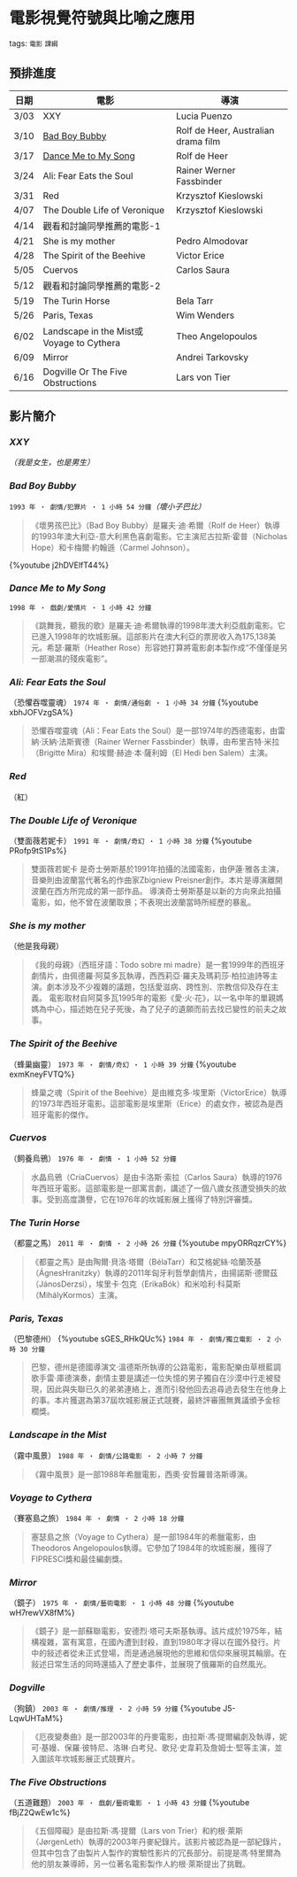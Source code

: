 # 電影視覺符號與比喻之應用
tags: ```電影``` ```課綱```

## 預排進度


| 日期 | 電影 | 導演 | 
| -------- | -------- | -------- |
| 3/03| XXY| Lucia Puenzo |
| 3/10| [Bad Boy Bubby](https://hackmd.io/beWB5e1nTSGvgHMb7OydGg?view#Bad-Boy-Bubby) | Rolf de Heer, Australian drama film |
| 3/17| [Dance Me to My Song](https://hackmd.io/beWB5e1nTSGvgHMb7OydGg?view#Dance-Me-to-My-Song)|Rolf de Heer|
| 3/24| Ali: Fear Eats the Soul|Rainer Werner Fassbinder|
| 3/31|Red|Krzysztof Kieslowski|
| 4/07|The Double Life of Veronique|Krzysztof Kieslowski|
| 4/14|觀看和討論同學推薦的電影-1||
| 4/21|She is my mother|Pedro Almodovar|
| 4/28|The Spirit of the Beehive|Victor Erice|
| 5/05|Cuervos|Carlos Saura|
| 5/12|觀看和討論同學推薦的電影-2||
| 5/19|The Turin Horse|Bela Tarr|
| 5/26|Paris, Texas|Wim Wenders　|
| 6/02|Landscape in the Mist或Voyage to Cythera|Theo Angelopoulos|
| 6/09|Mirror|Andrei Tarkovsky|
| 6/16|Dogville Or The Five Obstructions|Lars von Tier|

## 影片簡介
### *XXY* 

*（我是女生，也是男生）*

### *Bad Boy Bubby*

```1993 年 ‧ 劇情/犯罪片 ‧ 1 小時 54 分鐘```*（壞小子巴比）*

> 《壞男孩巴比》（Bad Boy Bubby）是羅夫·迪·希爾（Rolf de Heer）執導的1993年澳大利亞-意大利黑色喜劇電影。它主演尼古拉斯·霍普（Nicholas Hope）和卡梅爾·約翰遜（Carmel Johnson）。

{%youtube j2hDVElfT44%}

### *Dance Me to My Song*
```1998 年 ‧ 戲劇/愛情片 ‧ 1 小時 42 分鐘```

> 《跳舞我，聽我的歌》是羅夫·迪·希爾執導的1998年澳大利亞戲劇電影。它已進入1998年的坎城影展。這部影片在澳大利亞的票房收入為175,138美元。希瑟·羅斯（Heather Rose）形容她打算將電影劇本製作成“不僅僅是另一部潮濕的殘疾電影”。


### *Ali: Fear Eats the Soul*
（恐懼吞噬靈魂）
```1974 年 ‧ 劇情/通俗劇 ‧ 1 小時 34 分鐘```
{%youtube xbhJOFVzgSA%}

> 恐懼吞噬靈魂（Ali：Fear Eats the Soul）是一部1974年的西德電影，由雷納·沃納·法斯賓德（Rainer Werner Fassbinder）執導，由布里吉特·米拉（Brigitte Mira）和埃爾·赫迪·本·薩利姆（El Hedi ben Salem）主演。

### *Red* 
（紅）

### *The Double Life of Veronique*
（雙面薇若妮卡）
```1991 年 ‧ 劇情/奇幻 ‧ 1 小時 38 分鐘```
{%youtube PRofp9tS1Ps%}

> 雙面薇若妮卡 是奇士勞斯基於1991年拍攝的法國電影，由伊蓮·雅各主演，音樂則由波蘭當代著名的作曲家Zbigniew Preisner創作。本片是導演離開波蘭在西方所完成的第一部作品。 導演奇士勞斯基是以新的方向來此拍攝電影，如，他不曾在波蘭取景；不表現出波蘭當時所經歷的暴亂。


### *She is my mother*
（他是我母親）

> 《我的母親》（西班牙語：Todo sobre mi madre）是一套1999年的西班牙劇情片，由佩德羅·阿莫多瓦執導，西西莉亞·羅夫及瑪莉莎·柏拉迪詩等主演。劇本涉及不少複雜的議題，包括愛滋病、跨性別、宗教信仰及存在主義。
> 電影取材自阿莫多瓦1995年的電影《愛·火·花》，以一名中年的單親媽媽為中心，描述她在兒子死後，為了兒子的遺願而前去找已變性的前夫之故事。

### *The Spirit of the Beehive*
（蜂巢幽靈）
```1973 年 ‧ 劇情/奇幻 ‧ 1 小時 39 分鐘```
{%youtube exmKneyFVTQ%}

> 蜂巢之魂（Spirit of the Beehive）是由維克多·埃里斯（VíctorErice）執導的1973年西班牙電影。這部電影是埃里斯（Erice）的處女作，被認為是西班牙電影的傑作。


### *Cuervos*
（飼養烏鴉）
```1976 年 ‧ 劇情 ‧ 1 小時 52 分鐘```
> 水晶烏鴉（CríaCuervos）是由卡洛斯·索拉（Carlos Saura）執導的1976年西班牙電影。這部電影是一部寓言劇，講述了一個八歲女孩遭受損失的故事。受到高度讚譽，它在1976年的坎城影展上獲得了特別評審獎。

### *The Turin Horse*
（都靈之馬）
```2011 年 ‧ 劇情 ‧ 2 小時 26 分鐘```
{%youtube mpyORRqzrCY%}
>《都靈之馬》是由陶爾·貝洛·塔爾（BélaTarr）和艾格妮絲·哈蘭茨基（ÁgnesHranitzky）執導的2011年匈牙利哲學劇情片，由揚諾斯·德爾茲（JánosDerzsi），埃里卡·包克（ErikaBók）和米哈利·科莫斯（MihályKormos）主演。

### *Paris, Texas*
（巴黎德州）
{%youtube sGES_RHkQUc%}
```1984 年 ‧ 劇情/獨立電影 ‧ 2 小時 30 分鐘```
> 巴黎，德州是德國導演文·溫德斯所執導的公路電影，電影配樂由草根藍調歌手雷·庫德演奏，劇情主要是講述一位失憶的男子獨自在沙漠中行走被發現，因此與失聯已久的弟弟連絡上，進而引發他回去追尋過去發生在他身上的事。本片獲選為第37屆坎城影展正式競賽，最終評審團無異議頒予金棕櫚獎。

### *Landscape in the Mist* 
（霧中風景）
```1988 年 ‧ 劇情/公路電影 ‧ 2 小時 7 分鐘```
> 《霧中風景》是一部1988年希臘電影，西奧·安哲羅普洛斯導演。 

### *Voyage to Cythera*
（賽塞島之旅）
```1984 年 ‧ 劇情 ‧ 2 小時 18 分鐘```
> 塞瑟島之旅（Voyage to Cythera）是一部1984年的希臘電影，由Theodoros Angelopoulos執導。它參加了1984年的坎城影展，獲得了FIPRESCI獎和最佳編劇獎。

### *Mirror*
（鏡子）
```1975 年 ‧ 劇情/藝術電影 ‧ 1 小時 48 分鐘```
{%youtube wH7rewVX8fM%}
> 《鏡子》是一部蘇聯電影，安德烈·塔可夫斯基執導。該片成於1975年，結構複雜，富有寓意，在國內遭到封殺，直到1980年才得以在國外發行。片中的敍述者從未正式登場，而是通過展現他的思維和信仰來展現其輪廓。在敍述日常生活的同時還插入了歷史事件，並展現了俄羅斯的自然風光。

### *Dogville*
（狗鎮）
```2003 年 ‧ 劇情/推理 ‧ 2 小時 59 分鐘```
{%youtube J5-LqwUHTaM%}
> 《厄夜變奏曲》是一部2003年的丹麥電影，由拉斯·馮·提爾編劇及執導，妮可·基嫚、保羅·彼特尼、洛琳·白考兒、歌兒·史韋莉及詹姆士·堅等主演，並入圍該年坎城影展正式競賽片。

### *The Five Obstructions*
（五道難題）
```2003 年 ‧ 戲劇/藝術電影 ‧ 1 小時 43 分鐘```
{%youtube fBjZ2QwEw1c%}
> 《五個障礙》是由拉斯·馮·提爾（Lars von Trier）和約根·萊斯（JørgenLeth）執導的2003年丹麥紀錄片。該影片被認為是一部紀錄片，但其中包含了由製片人製作的實驗性影片的冗長部分。前提是馮·特里爾為他的朋友兼導師，另一位著名電影製作人約根·萊斯提出了挑戰。